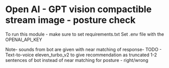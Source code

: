 # Open AI - GPT vision compactible stream image - posture check

To run this module - make sure to set requirements.txt
Set .env file with the OPENAI_API_KEY

Note- sounds from bot are given with near matching of response-
TODO - Text-to-voice eleven_turbo_v2 to give recommendation as truncated 1-2 sentences of bot instead of near matching for posture - right/wrong
